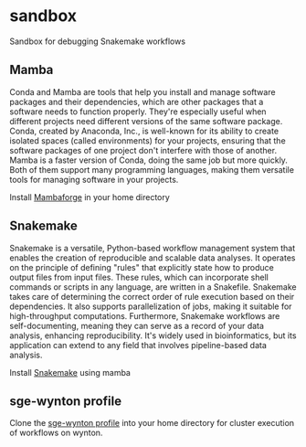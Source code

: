 # sandbox
Sandbox for debugging Snakemake workflows

## Mamba 

Conda and Mamba are tools that help you install and manage software packages and their dependencies, which are other packages that a software needs to function properly. They're especially useful when different projects need different versions of the same software package. Conda, created by Anaconda, Inc., is well-known for its ability to create isolated spaces (called environments) for your projects, ensuring that the software packages of one project don't interfere with those of another. Mamba is a faster version of Conda, doing the same job but more quickly. Both of them support many programming languages, making them versatile tools for managing software in your projects.

Install [Mambaforge](https://github.com/conda-forge/miniforge#mambaforge) in your home directory

## Snakemake 

Snakemake is a versatile, Python-based workflow management system that enables the creation of reproducible and scalable data analyses. It operates on the principle of defining "rules" that explicitly state how to produce output files from input files. These rules, which can incorporate shell commands or scripts in any language, are written in a Snakefile. Snakemake takes care of determining the correct order of rule execution based on their dependencies. It also supports parallelization of jobs, making it suitable for high-throughput computations. Furthermore, Snakemake workflows are self-documenting, meaning they can serve as a record of your data analysis, enhancing reproducibility. It's widely used in bioinformatics, but its application can extend to any field that involves pipeline-based data analysis.

Install [Snakemake](https://snakemake.readthedocs.io/en/stable/getting_started/installation.html#) using mamba

## sge-wynton profile
Clone the [sge-wynton profile](https://github.com/AndrewsLabUCSF/sge-wynton) into your home directory for cluster execution of workflows on wynton. 
